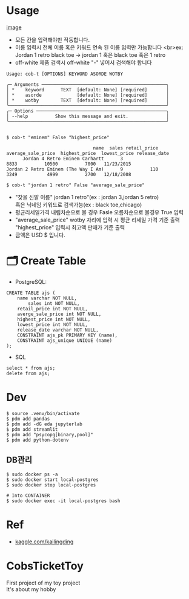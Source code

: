 # Usage

[image](.src/images/toy.png)

- 모든 칸을 입력해야만 작동합니다.
- 이름 입력시 전체 이름 혹은 키워드 연속 된 이름 입력만 가능합니다 <br\>ex: Jordan 1 retro black toe -> jordan 1 혹은 black toe 혹은 1 retro
- off-white 제품 검색시 off-white "-" 넣어서 검색해야 합니다 



``` 
Usage: cob-t [OPTIONS] KEYWORD ASORDE WOTBY

╭─ Arguments ──────────────────────────────────────────────╮
│ *    keyword      TEXT  [default: None] [required]       │
│ *    asorde             [default: None] [required]       │
│ *    wotby        TEXT  [default: None] [required]       │
╰──────────────────────────────────────────────────────────╯
╭─ Options ────────────────────────────────────────────────╮
│ --help          Show this message and exit.              │
╰──────────────────────────────────────────────────────────╯


$ cob-t "eminem" False "highest_price"

                                name  sales retail_price  average_sale_price  highest_price  lowest_price release_date
      Jordan 4 Retro Eminem Carhartt      3                             8833          10500          7000   11/23/2015
Jordan 2 Retro Eminem (The Way I Am)      9          110                3249           4999          2700   12/18/2008
```

```
$ cob-t "jordan 1 retro" False "average_sale_price"
```

- "찾을 신발 이름" jordan 1 retro"(ex : jordan 3,jordan 5 retro)<br/>혹은 닉네임 키워드로 검색가능(ex : black toe,chicago)
- 평균리세일가격 내림차순으로 볼 경우 Fasle 오름차순으로 볼경우 True 입력
- "average_sale_price" wotby 자리에 입력 시 평균 리세일 가격 기준 출력<br/>"highest_price" 입력시 최고액 판매가 기준 출력 
- 금액은 USD $ 입니다.


# 🗂️ Create Table
- PostgreSQL:
```
CREATE TABLE ajs (
	name varchar NOT NULL,
        sales int NOT NULL,
	retail_price int NOT NULL,
	averge_sale_price int NOT NULL,
	highest_price int NOT NULL,
	lowest_price int NOT NULL,
	release_date varchar NOT NULL,
	CONSTRAINT ajs_pk PRIMARY KEY (name),
	CONSTRAINT ajs_unique UNIQUE (name)
);
```
- SQL
```
select * from ajs;
delete from ajs;

```
# Dev
```
$ source .venv/bin/activate
$ pdm add pandas
$ pdm add -dG eda jupyterlab
$ pdm add streamlit
$ pdm add "psycopg[binary,pool]"
$ pdm add python-dotenv
```
## DB관리
```
$ sudo docker ps -a
$ sudo docker start local-postgres
$ sudo docker stop local-postgres

# Into CONTAINER
$ sudo docker exec -it local-postgres bash
```

# Ref
- [kaggle.com/kailingding](https://www.kaggle.com/datasets/kailingding/air-jordans-on-stockx)



# CobsTicketToy
First project of my toy project<br/>It's about my hobby 


